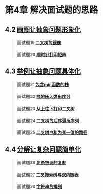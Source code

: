 # 第4章 解决面试题的思路

## 4.2 [画图让抽象问题形象化](./second)
> #### 面试题19 [二叉树的镜像](./second#面试题19-二叉树的镜像)
> #### 面试题20 [顺时针打印矩阵](./second#面试题20-顺时针打印矩阵)

## 4.3 [举例让抽象问题具体化](./third)
> #### 面试题21 [包含min函数的栈](./third#面试题21-包含min函数的栈)
> #### 面试题22 [栈的压入弹出序列](./third#面试题22-栈的压入弹出序列)
> #### 面试题23 [从上往下打印二叉树](./third#面试题23-从上往下打印二叉树)
> #### 面试题24 [二叉树的后序遍历序列](./third#面试题24-二叉搜索树的后序遍历序列)
> #### 面试题25 [二叉树中和为某一值的路径](./third#面试题25-二叉树中和为某一值的路径)

## 4.4 [分解让复杂问题简单化](./fourth)
> #### 面试题26 [复杂链表的复制](./fourth#面试题26-复杂链表的复制)
> #### 面试题27 [二叉搜索树与双向链表](./fourth#面试题27-二叉搜索树与双向链表)
> #### 面试题28 [字符串的排列](./third#面试题28-字符串的排列)

